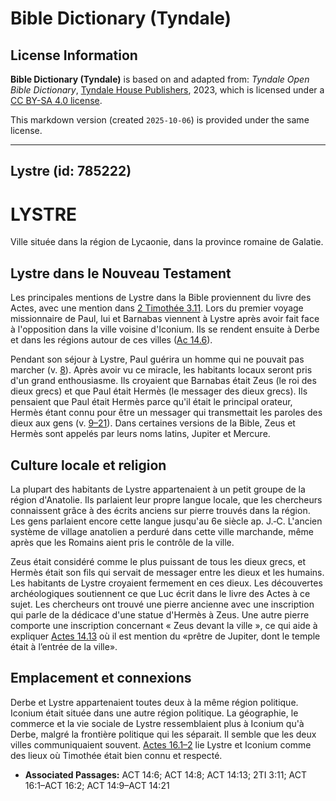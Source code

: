 # Bible Dictionary (Tyndale)

## License Information

**Bible Dictionary (Tyndale)** is based on and adapted from: _Tyndale Open Bible Dictionary_, [Tyndale House Publishers](https://tyndaleopenresources.com/), 2023, which is licensed under a [CC BY-SA 4.0 license](https://creativecommons.org/licenses/by-sa/4.0/legalcode.en).

This markdown version (created `2025-10-06`) is provided under the same license.



--------------------------------

## Lystre (id: 785222)

LYSTRE
======

Ville située dans la région de Lycaonie, dans la province romaine de Galatie.

Lystre dans le Nouveau Testament
--------------------------------

Les principales mentions de Lystre dans la Bible proviennent du livre des Actes, avec une mention dans [2 Timothée 3\.11](https://ref.ly/2Tim3:11). Lors du premier voyage missionnaire de Paul, lui et Barnabas viennent à Lystre après avoir fait face à l'opposition dans la ville voisine d'Iconium. Ils se rendent ensuite à Derbe et dans les régions autour de ces villes ([Ac 14\.6](https://ref.ly/Acts14:6)).

Pendant son séjour à Lystre, Paul guérira un homme qui ne pouvait pas marcher (v. [8](https://ref.ly/Acts14:8)). Après avoir vu ce miracle, les habitants locaux seront pris d'un grand enthousiasme. Ils croyaient que Barnabas était Zeus (le roi des dieux grecs) et que Paul était Hermès (le messager des dieux grecs). Ils pensaient que Paul était Hermès parce qu'il était le principal orateur, Hermès étant connu pour être un messager qui transmettait les paroles des dieux aux gens (v. [9–21](https://ref.ly/Acts14:9-Acts14:21)). Dans certaines versions de la Bible, Zeus et Hermès sont appelés par leurs noms latins, Jupiter et Mercure.

Culture locale et religion
--------------------------

La plupart des habitants de Lystre appartenaient à un petit groupe de la région d'Anatolie. Ils parlaient leur propre langue locale, que les chercheurs connaissent grâce à des écrits anciens sur pierre trouvés dans la région. Les gens parlaient encore cette langue jusqu'au 6e siècle ap. J.‑C. L'ancien système de village anatolien a perduré dans cette ville marchande, même après que les Romains aient pris le contrôle de la ville.

Zeus était considéré comme le plus puissant de tous les dieux grecs, et Hermès était son fils qui servait de messager entre les dieux et les humains. Les habitants de Lystre croyaient fermement en ces dieux. Les découvertes archéologiques soutiennent ce que Luc écrit dans le livre des Actes à ce sujet. Les chercheurs ont trouvé une pierre ancienne avec une inscription qui parle de la dédicace d'une statue d'Hermès à Zeus. Une autre pierre comporte une inscription concernant « Zeus devant la ville », ce qui aide à expliquer [Actes 14\.13](https://ref.ly/Acts14:13) où il est mention du «prêtre de Jupiter, dont le temple était à l’entrée de la ville».

Emplacement et connexions
-------------------------

Derbe et Lystre appartenaient toutes deux à la même région politique. Iconium était située dans une autre région politique. La géographie, le commerce et la vie sociale de Lystre ressemblaient plus à Iconium qu'à Derbe, malgré la frontière politique qui les séparait. Il semble que les deux villes communiquaient souvent. [Actes 16\.1–2](https://ref.ly/Acts16:1-Acts16:2) lie Lystre et Iconium comme des lieux où Timothée était bien connu et respecté.

* **Associated Passages:** ACT 14:6; ACT 14:8; ACT 14:13; 2TI 3:11; ACT 16:1–ACT 16:2; ACT 14:9–ACT 14:21

